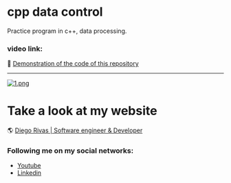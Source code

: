 # cpp data control
Practice program in c++, data processing.


### video link: 

:floppy_disk: [Demonstration of the code of this repository](http://localhost/ "link title")
                
----

[![1.png](https://i.postimg.cc/vTtCRnVg/1.png)](https://postimg.cc/GT9XGHzd)

# Take a look at my website
 :earth_americas: [Diego Rivas | Software engineer & Developer](http://localhost/ "link title")


### Following me on my social networks: 

- [Youtube](http://localhost/ "link title")
- [Linkedin](http://localhost/ "link title")
